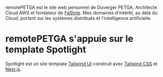 remotePETGA est le site web personnel de Duverger PETGA, Architecte Cloud AWS et fondateur de [FaStyle](https://fastyle.carrd.co/). Mes domaines d'intérêt, au delà du Cloud, portent sur les systèmes distribués et l'intelligence artificielle.

# remotePETGA s'appuie sur le template Spotlight

Spotlight est un site template [Tailwind UI](https://tailwindui.com) construit avec [Tailwind CSS](https://tailwindcss.com) et [Next.js](https://nextjs.org).

